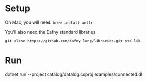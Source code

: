 # Setup
On Mac, you will need: `brew install antlr`

You'll also need the Dafny standard libraries
```
git clone https://github.com/dafny-lang/libraries.git std-lib
```

# Run

dotnet run --project datalog/datalog.csproj examples/connected.dl      

